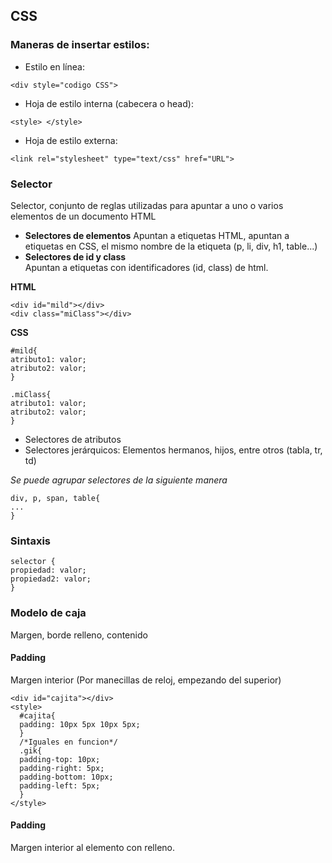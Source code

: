 ## CSS
### Maneras de insertar estilos:
* Estilo en línea:

```
<div style="codigo CSS">
```
* Hoja de estilo interna (cabecera o head):

```
<style> </style>
```
* Hoja de estilo externa:

```
<link rel="stylesheet" type="text/css" href="URL">
```
### Selector
Selector, conjunto de reglas utilizadas para apuntar a uno o varios elementos de un documento HTML  
* **Selectores de elementos**
Apuntan a etiquetas HTML, apuntan a etiquetas en CSS, el mismo nombre de la etiqueta (p, li, div, h1, table...)
* **Selectores de id y class**  
Apuntan a etiquetas con identificadores (id, class) de html.   

**HTML**
```
<div id="mild"></div> 
<div class="miClass"></div>
```
**CSS**
```
#mild{
atributo1: valor;
atributo2: valor;
}

.miClass{
atributo1: valor;
atributo2: valor;
}
```
* Selectores de atributos
* Selectores jerárquicos: Elementos hermanos, hijos, entre otros (tabla, tr, td)

*Se puede agrupar selectores de la siguiente manera*
```
div, p, span, table{
...
}
```

### Sintaxis

```
selector {
propiedad: valor;
propiedad2: valor;
}
```
### Modelo de caja
Margen, borde relleno, contenido

#### Padding
Margen interior (Por manecillas de reloj, empezando del superior)
```
<div id="cajita"></div>
<style>
  #cajita{
  padding: 10px 5px 10px 5px;
  }
  /*Iguales en funcion*/
  .gik{
  padding-top: 10px;
  padding-right: 5px;
  padding-bottom: 10px;
  padding-left: 5px;
  }
</style>
```
#### Padding
Margen interior al elemento con relleno. 
